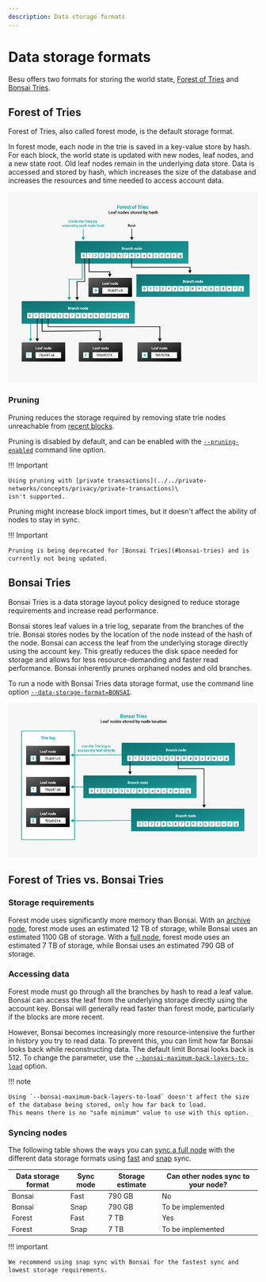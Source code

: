```yaml
---
description: Data storage formats
---
```


# Data storage formats

Besu offers two formats for storing the world state, [Forest of Tries](#forest-of-tries) and [Bonsai Tries](#bonsai-tries).

## Forest of Tries

Forest of Tries, also called forest mode, is the default storage format.

In forest mode, each node in the trie is saved in a key-value store by hash. For each block, the world state is updated
with new nodes, leaf nodes, and a new state root. Old leaf nodes remain in the underlying data store. Data is accessed
and stored by hash, which increases the size of the database and increases the resources and time needed to access account data.

![forest_of_tries](../../images/forest_of_tries.png)

### Pruning

Pruning reduces the storage required by removing state trie nodes unreachable
from [recent blocks](../../public-networks/reference/cli/options.md#pruning-blocks-retained).

Pruning is disabled by default, and can be enabled with the
[`--pruning-enabled`](../../public-networks/reference/cli/options.md#pruning-enabled) command line option.

!!! Important

    Using pruning with [private transactions](../../private-networks/concepts/privacy/private-transactions)\
    isn't supported.

Pruning might increase block import times, but it doesn't affect the ability of nodes to stay in sync.

!!! Important

    Pruning is being deprecated for [Bonsai Tries](#bonsai-tries) and is currently not being updated.

## Bonsai Tries

Bonsai Tries is a data storage layout policy designed to reduce storage requirements and increase
read performance.

Bonsai stores leaf values in a trie log, separate from the branches of the trie. Bonsai stores nodes by the
location of the node instead of the hash of the node. Bonsai can access the leaf from the underlying storage directly using the
account key. This greatly reduces the disk space needed for storage and allows for less resource-demanding
and faster read performance. Bonsai inherently prunes orphaned nodes and old branches.

To run a node with Bonsai Tries data storage format, use the command line option
[`--data-storage-format=BONSAI`](../reference/cli/options.md#data-storage-format).

![Bonsai_tries](../../images/Bonsai_tries.png)

## Forest of Tries vs. Bonsai Tries

### Storage requirements

Forest mode uses significantly more memory than Bonsai.
With an [archive node](../how-to/connect/sync-node.md#run-an-archive-node), forest mode uses an estimated 12 TB of
storage, while Bonsai uses an estimated 1100 GB of storage.
With a [full node](../how-to/connect/sync-node.md#run-a-full-node), forest mode uses an estimated 7 TB of storage,
while Bonsai uses an estimated 790 GB of storage.

### Accessing data

Forest mode must go through all the branches by hash to read a leaf value. Bonsai can access the leaf from the
underlying storage directly using the account key. Bonsai will generally read faster than forest mode,
particularly if the blocks are more recent.

However, Bonsai becomes increasingly more resource-intensive the further in history you try to read data.
To prevent this, you can limit how far Bonsai looks back while reconstructing data.
The default limit Bonsai looks back is 512. To change the parameter, use the
[`--bonsai-maximum-back-layers-to-load`](../reference/cli/options.md#bonsai-maximum-back-layers-to-load) option.

!!! note

    Using `--bonsai-maximum-back-layers-to-load` doesn't affect the size of the database being stored, only how far back to load.
    This means there is no "safe minimum" value to use with this option.

### Syncing nodes

The following table shows the ways you can [sync a full node](../how-to/connect/sync-node.md#run-a-full-node) with the different data
storage formats using [fast](../how-to/connect/sync-node.md#fast-synchronization) and [snap](../how-to/connect/sync-node.md#snap-synchronization) sync.

| Data storage format | Sync mode | Storage estimate | Can other nodes sync to your node? |
|---------------------|-----------|------------------|------------------------------------|
| Bonsai              | Fast      | 790 GB           | No                                 |
| Bonsai              | Snap      | 790 GB           | To be implemented                  |
| Forest              | Fast      | 7 TB             | Yes                                |
| Forest              | Snap      | 7 TB             | To be implemented                  |

!!! important

    We recommend using snap sync with Bonsai for the fastest sync and lowest storage requirements.
